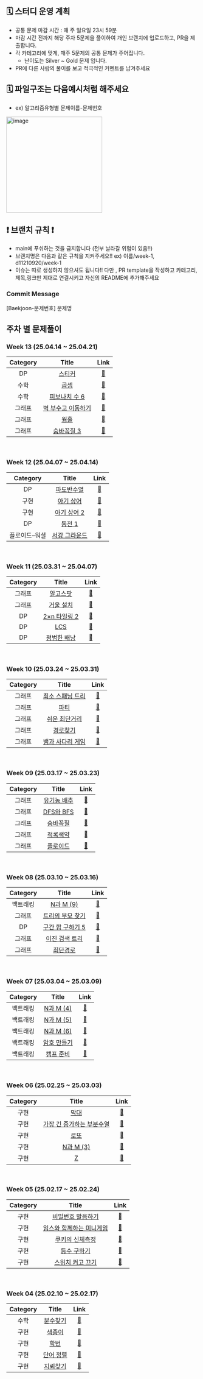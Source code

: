 
## 🗓️ 스터디 운영 계획
- 공통 문제 마감 시간 : 매 주 일요일 23시 59분
- 마감 시간 전까지 해당 주차 5문제을 풀이하여 개인 브랜치에 업로드하고, PR을 제출합니다.
- 각 카테고리에 맞게, 매주 5문제의 공통 문제가 주어집니다.
    - 난이도는 Silver ~ Gold 문제 입니다.
- PR에 다른 사람의 풀이를 보고 적극적인 커멘트를 남겨주세요

## 🗓️ 파일구조는 다음예시처럼 해주세요 
- ex) 알고리즘유형별 문제이름-문제번호
<img width="252" alt="image" src="https://github.com/user-attachments/assets/71a5fc6c-ca41-4eda-ab13-f5c806c1570c">

## ❗️ 브랜치 규칙 ❗️
- main에 푸쉬하는 것을 금지합니다 (전부 날라갈 위험이 있음!!)
- 브랜치명은 다음과 같은 규칙을 지켜주세요!! ex) 이름/week-1, d11210920/week-1
- 이슈는 따로 생성하지 않으셔도 됩니다!! 다만 , PR template을 작성하고 카테고리,제목,링크만 제대로 연결시키고 자신의 README에 추가해주세요

### Commit Message
[Baekjoon-문제번호] 문제명



 
## 주차 별 문제풀이 

### Week 13 (25.04.14 ~ 25.04.21)
| Category | Title | Link |
| :------: | :---: | :--: |
| DP |  <a href="https://www.acmicpc.net/problem/9465">스티커</a> | <a href="">🔗</a> |
| 수학 |  <a href="https://www.acmicpc.net/problem/1629">곱셈</a> | <a href="">🔗</a> |
| 수학 |  <a href="https://www.acmicpc.net/problem/11444">피보나치 수 6</a> | <a href="">🔗</a> |
| 그래프 |  <a href="https://www.acmicpc.net/problem/2206">벽 부수고 이동하기</a> | <a href="">🔗</a> |
| 그래프 |  <a href="https://www.acmicpc.net/problem/1865">웜홀</a> | <a href="">🔗</a> |
| 그래프 |  <a href="https://www.acmicpc.net/problem/13549">숨바꼭질 3</a> | <a href="">🔗</a> |
<br>

### Week 12 (25.04.07 ~ 25.04.14)
| Category | Title | Link |
| :------: | :---: | :--: |
| DP |  <a href="https://www.acmicpc.net/problem/9461">파도반수열</a> | <a href="">🔗</a> |
| 구현 |  <a href="https://www.acmicpc.net/problem/16236">아기 상어 | <a href="">🔗</a> |
| 구현 |  <a href="https://www.acmicpc.net/problem/17086">아기 상어 2</a> | <a href="">🔗</a> |
| DP |  <a href="https://www.acmicpc.net/problem/2293">동전 1</a> | <a href="">🔗</a> |
| 플로이드–워셜 |  <a href="https://www.acmicpc.net/problem/14938">서강 그라운드  </a> | <a href="">🔗</a> |
<br>

### Week 11 (25.03.31 ~ 25.04.07)
| Category | Title | Link |
| :------: | :---: | :--: |
| 그래프 |  <a href="https://www.acmicpc.net/problem/1261">알고스팟</a> | <a href="">🔗</a> |
| 그래프 |  <a href="https://www.acmicpc.net/problem/2151">거울 설치 | <a href="">🔗</a> |
| DP |  <a href="https://www.acmicpc.net/problem/11727">2×n 타일링 2</a> | <a href="">🔗</a> |
| DP |  <a href="https://www.acmicpc.net/problem/9251">LCS</a> | <a href="">🔗</a> |
| DP |  <a href="https://www.acmicpc.net/problem/12865">평범한 배낭  </a> | <a href="">🔗</a> |
<br>

### Week 10 (25.03.24 ~ 25.03.31)
| Category | Title | Link |
| :------: | :---: | :--: |
| 그래프 |  <a href="https://www.acmicpc.net/problem/1197">최소 스패닝 트리</a> | <a href="">🔗</a> |
| 그래프 |  <a href="https://www.acmicpc.net/problem/1238">파티 | <a href="">🔗</a> |
| 그래프 |  <a href="https://www.acmicpc.net/problem/14940">쉬운 최단거리</a> | <a href="">🔗</a> |
| 그래프 |  <a href="https://www.acmicpc.net/problem/11403">경로찾기</a> | <a href="">🔗</a> |
| 그래프 |  <a href="https://www.acmicpc.net/problem/16928">뱀과 사다리 게임  </a> | <a href="">🔗</a> |
<br>

### Week 09 (25.03.17 ~ 25.03.23)
| Category | Title | Link |
| :------: | :---: | :--: |
| 그래프 |  <a href="https://www.acmicpc.net/problem/1012">유기농 배추</a> | <a href="">🔗</a> |
| 그래프 |  <a href="https://www.acmicpc.net/problem/1260">DFS와 BFS| <a href="">🔗</a> |
| 그래프 |  <a href="https://www.acmicpc.net/problem/1697">숨바꼭질</a> | <a href="">🔗</a> |
| 그래프 |  <a href="https://www.acmicpc.net/problem/10026">적록색약</a> | <a href="">🔗</a> |
| 그래프 |  <a href="https://www.acmicpc.net/problem/11404">플로이드 </a> | <a href="">🔗</a> |
<br>

### Week 08 (25.03.10 ~ 25.03.16)
| Category | Title | Link |
| :------: | :---: | :--: |
| 백트래킹 |  <a href="https://www.acmicpc.net/problem/15663">N과 M (9)</a> | <a href="">🔗</a> |
| 그래프 |  <a href="https://www.acmicpc.net/problem/11725">트리의 부모 찾기| <a href="">🔗</a> |
| DP |  <a href="https://www.acmicpc.net/problem/11660">구간 합 구하기 5</a> | <a href="">🔗</a> |
| 그래프 |  <a href="https://www.acmicpc.net/problem/5639">이진 검색 트리</a> | <a href="">🔗</a> |
| 그래프 |  <a href="https://www.acmicpc.net/problem/1753">최단경로 </a> | <a href="">🔗</a> |
<br>

### Week 07 (25.03.04 ~ 25.03.09)
| Category | Title | Link |
| :------: | :---: | :--: |
| 백트래킹 |  <a href="https://www.acmicpc.net/problem/15652">N과 M (4)</a> | <a href="">🔗</a> |
| 백트래킹 |  <a href="https://www.acmicpc.net/problem/15654">N과 M (5)     | <a href="">🔗</a> |
| 백트래킹 |  <a href="https://www.acmicpc.net/problem/15655">N과 M (6)</a> | <a href="">🔗</a> |
| 백트래킹 |  <a href="https://www.acmicpc.net/problem/1759">암호 만들기</a> | <a href="">🔗</a> |
| 백트래킹 |  <a href="https://www.acmicpc.net/problem/16938">캠프 준비 </a> | <a href="">🔗</a> |
<br>

### Week 06 (25.02.25 ~ 25.03.03)
| Category | Title | Link |
| :------: | :---: | :--: |
| 구현 |  <a href="https://www.acmicpc.net/problem/1094">막대</a> | <a href="">🔗</a> |
| 구현 |  <a href="https://www.acmicpc.net/problem/11053">가장 긴 증가하는 부분수열</a> | <a href="">🔗</a> |
| 구현 |  <a href="https://www.acmicpc.net/problem/6603">로또 </a> | <a href="">🔗</a> |
| 구현 |  <a href="https://www.acmicpc.net/problem/15651">N과 M (3)</a> | <a href="">🔗</a> |
| 구현 |  <a href="https://www.acmicpc.net/problem/1074">Z </a> | <a href="">🔗</a> |
<br>

### Week 05 (25.02.17 ~ 25.02.24)
| Category | Title | Link |
| :------: | :---: | :--: |
| 구현 |  <a href="https://www.acmicpc.net/problem/4659">비밀번호 발음하기</a> | <a href="">🔗</a> |
| 구현 |  <a href="https://www.acmicpc.net/problem/25757">임스와 함께하는 미니게임</a> | <a href="">🔗</a> |
| 구현 |  <a href="https://www.acmicpc.net/problem/20125">쿠키의 신체측정 </a> | <a href="">🔗</a> |
| 구현 |  <a href="https://www.acmicpc.net/problem/1205">등수 구하기</a> | <a href="">🔗</a> |
| 구현 |  <a href="https://www.acmicpc.net/problem/1244">스위치 켜고 끄기 </a> | <a href="">🔗</a> |
<br>
 
### Week 04 (25.02.10 ~ 25.02.17)
| Category | Title | Link |
| :------: | :---: | :--: |
| 수학 |  <a href="https://www.acmicpc.net/problem/1193">분수찾기</a> | <a href="">🔗</a> |
| 구현 |  <a href="https://www.acmicpc.net/problem/2563">색종이</a> | <a href="">🔗</a> |
| 구현 |  <a href="https://www.acmicpc.net/problem/3711">학번 </a> | <a href="">🔗</a> |
| 구현 |  <a href="https://www.acmicpc.net/problem/1181">단어 정렬</a> | <a href="">🔗</a> |
| 구현 |  <a href="https://www.acmicpc.net/problem/4108">지뢰찾기 </a> | <a href="">🔗</a> |
<br>
